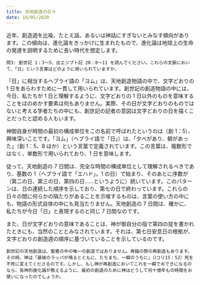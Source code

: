 ```yaml
---
title: 天地創造の日々
date: 18/05/2020
---
```


近年、創造週を比喩、たとえ話、あるいは神話にすぎないとみなす傾向があります。この傾向は、進化論をきっかけに生まれたもので、進化論は地球上の生命の発達を説明するために長い時代を想定します。

`問3: 創世記 1：3～5、出エジプト記 20：8～11 を読んでください。これらの文脈において、「日」という言葉はどのように用いられていますか。`

「日」に相当するヘブライ語の「ヨム」は、天地創造物語の中で、文字どおりの 1 日をあらわすために一貫して用いられています。創世記の創造物語の中には、今日、私たちが 1 日と理解するように、文字どおりの 1 日以外のものを意味することをほのめかす要素は何もありません。実際、その日が文字どおりのものではないと考える学者たちの中にも、創世記の記者の意図は文字どおりの日を描くことだったと認める人もいます。

神御自身が時間の最初の構成単位をこの名前で呼ばれたというのは（創 1：5）、興味深いことです。「ヨム」（ヘブライ語で「日」）は、「夕べがあり、朝があった」（創 1：5、8 ほか）という言葉で定義されています。この言葉は、複数形ではなく、単数形で用いられており、1 日を意味します。

従って、天地創造の 7 日間は、完全な時間の構成単位として理解されるべきであり、基数の 1（ヘブライ語で「エハド」。1 の日）で始まり、そのあとに序数が（第二の日、第三の日、第四の日……というように）続いています。このパターンは、日の連続した順序を示しており、第七の日で終わっています。これらの日々の間に何らかの隔たりがあることを示唆するものは、言葉の使い方の中にも、物語の形式自体の中にも見当たりません。天地創造の 7 日間は、確かに、私たちが今日「日」と表現するのと同じ 7 日間なのです。

また、日が文字どおりの意味であることは、神が御自分の指で第四の掟を書かれたときにも、当然のこととみなされています。それは、第七日安息日の根拠が、文字どおりの創造週の順序に基づいていることを示しているのです。

`創世記の天地創造は、聖書の中の唯一の創造ではありません。再臨の際の再創造もあります。その時、神は「最後のラッパが鳴るとともに、たちまち、一瞬のうちに」（Ⅰコリ15：52）死を不死に変えてくださるのです。しかし、もし神が再創造においてこれを一瞬でおできになるのなら、有神的進化論が教えるように、最初の創造のために神はどうして何十億年もの時間をお使いになったのでしょうか。`
